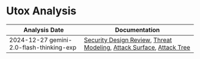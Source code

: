 # Utox Analysis
| Analysis Date | Documentation |
|---------------|---------------|
| 2024-12-27 gemini-2.0-flash-thinking-exp | [Security Design Review](utox/utox/2024-12-27-gemini-2.0-flash-thinking-exp/sec-design.md), [Threat Modeling](utox/utox/2024-12-27-gemini-2.0-flash-thinking-exp/threat-modeling.md), [Attack Surface](utox/utox/2024-12-27-gemini-2.0-flash-thinking-exp/attack-surface.md), [Attack Tree](utox/utox/2024-12-27-gemini-2.0-flash-thinking-exp/attack-tree.md) |